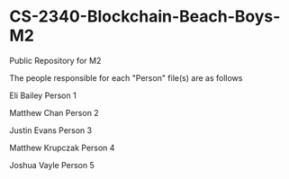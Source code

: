# CS-2340-Blockchain-Beach-Boys-M2
Public Repository for M2

The people responsible for each "Person" file(s) are as follows

Eli Bailey Person 1

Matthew Chan Person 2

Justin Evans Person 3

Matthew Krupczak Person 4

Joshua Vayle Person 5
